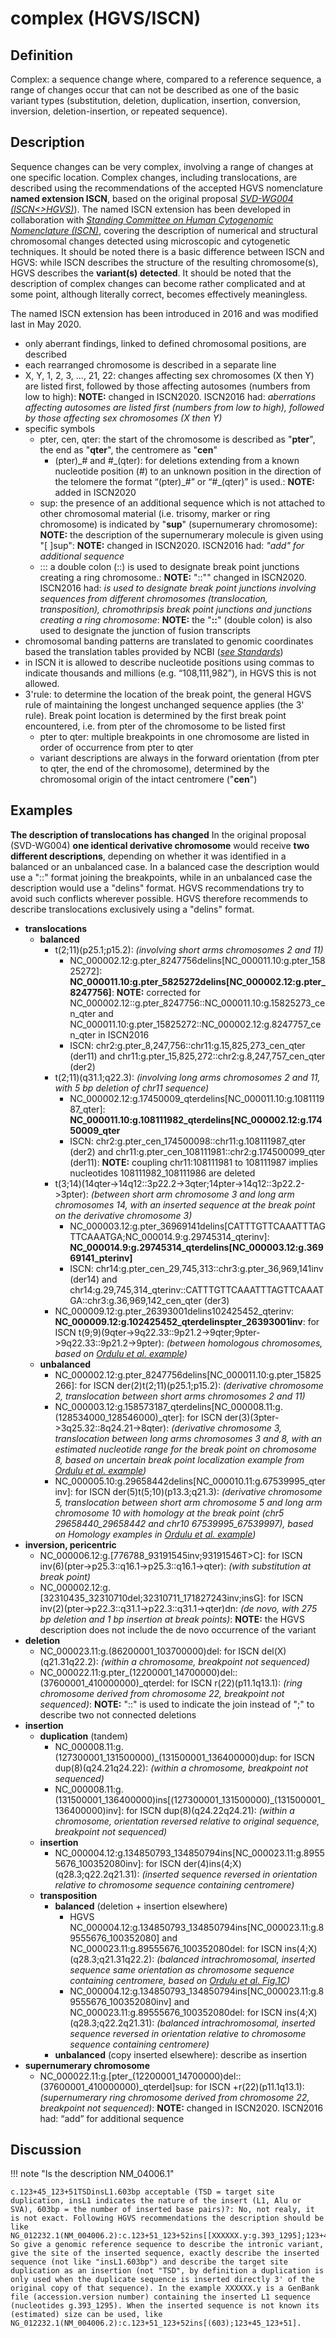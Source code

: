 # complex (HGVS/ISCN)

## Definition

Complex: a sequence change where, compared to a reference sequence, a range of changes occur that can not be described as one of the basic variant types (substitution, deletion, duplication, insertion, conversion, inversion, deletion-insertion, or repeated sequence).

## Description

Sequence changes can be very complex, involving a range of changes at one specific location. Complex changes, including translocations, are described using the recommendations of the accepted HGVS nomenclature **named extension ISCN**, based on the original proposal [_SVD-WG004 (ISCN<>HGVS)_](../../../consultation/SVD-WG004/)). The named ISCN extension has been developed in collaboration with [_Standing Committee on Human Cytogenomic Nomenclature (ISCN)_](../../../consultation/ISCN/), covering the description of numerical and structural chromosomal changes detected using microscopic and cytogenetic techniques. It should be noted there is a basic difference between ISCN and HGVS: while ISCN describes the structure of the resulting chromosome(s), HGVS describes the **variant(s) detected**. It should be noted that the description of complex changes can become rather complicated and at some point, although literally correct, becomes effectively meaningless.<br>

The named ISCN extension has been introduced in 2016 and was modified last in May 2020.<br>

* only aberrant findings, linked to defined chromosomal positions, are described
* each rearranged chromosome is described in a separate line
* X, Y, 1, 2, 3, ..., 21, 22: changes affecting sex chromosomes (X then Y) are listed first, followed by those affecting autosomes (numbers from low to high): **NOTE:**    changed in ISCN2020. ISCN2016 had: _aberrations affecting autosomes are listed first (numbers from low to high), followed by those affecting sex chromosomes (X then Y)_
* specific symbols
    * pter, cen, qter: the start of the chromosome is described as "**pter**", the end as "**qter**", the centromere as "**cen**"
        * (pter)\_# and #\_(qter): for deletions extending from a known nucleotide position (#) to an unknown position in the direction of the telomere the format “(pter)\_#” or “#\_(qter)” is used.: **NOTE:**    added in ISCN2020
    * sup: the presence of an additional sequence which is not attached to other chromosomal material (i.e. trisomy, marker or ring chromosome) is indicated by "**sup**" (supernumerary chromosome): **NOTE:**    the description of the supernumerary molecule is given using "[ ]sup": **NOTE:**    changed in ISCN2020. ISCN2016 had: _"add" for additional sequence_
    * ::: a double colon (::) is used to designate break point junctions creating a ring chromosome.: **NOTE:**    "::"" changed in ISCN2020. ISCN2016 had: _is used to designate break point junctions involving sequences from different chromosomes (translocation, transposition), chromothripsis break point junctions and junctions creating a ring chromosome_: **NOTE:**    the "**::**" (double colon) is also used to designate the junction of fusion transcripts
* chromosomal banding patterns are translated to genomic coordinates based the translation tables provided by NCBI ([_see Standards_](../../../background/standards/#ISCN))
* in ISCN it is allowed to describe nucleotide positions using commas to indicate thousands and millions (e.g. “108,111,982”), in HGVS this is not allowed.
* 3'rule: to determine the location of the break point, the general HGVS rule of maintaining the longest unchanged sequence applies (the 3' rule). Break point location is determined by the first break point encountered, i.e. from pter of the chromosome to be listed first
    * pter to qter: multiple breakpoints in one chromosome are listed in order of occurrence from pter to qter
    * variant descriptions are always in the forward orientation (from pter to qter, the end of the chromosome), determined by the chromosomal origin of the intact centromere ("**cen**")
## Examples

**The description of translocations has changed**
In the original proposal (SVD-WG004) **one identical derivative chromosome** would receive **two different descriptions**, depending on whether it was identified in a balanced or an unbalanced case. In a balanced case the description would use a "::" format joining the breakpoints, while in an unbalanced case the description would use a "delins" format. HGVS recommendations try to avoid such conflicts wherever possible. HGVS therefore recommends to describe translocations exclusively using a "delins" format. 

* **translocations**
    * **balanced**
        * t(2;11)(p25.1;p15.2): _(involving short arms chromosomes 2 and 11)_
            * NC\_000002.12:g.pter\_8247756delins[NC\_000011.10:g.pter\_15825272]: **NC\_000011.10:g.pter\_5825272delins[NC\_000002.12:g.pter\_8247756]**: **NOTE:**    corrected for NC\_000002.12::g.pter\_8247756::NC\_000011.10:g.15825273\_cen\_qter and NC\_000011.10:g.pter\_15825272::NC\_000002.12:g.8247757\_cen\_qter in ISCN2016
            * ISCN: chr2:g.pter\_8,247,756::chr11:g.15,825,273\_cen\_qter (der11) and chr11:g.pter\_15,825,272::chr2:g.8,247,757\_cen\_qter (der2)
        * t(2;11)(q31.1;q22.3): _(involving long arms chromosomes 2 and 11, with 5 bp deletion of chr11 sequence)_
            * NC\_000002.12:g.17450009\_qterdelins[NC\_000011.10:g.108111987\_qter]: **NC\_000011.10:g.108111982\_qterdelins[NC\_000002.12:g.17450009\_qter**
            * ISCN: chr2:g.pter\_cen\_174500098::chr11:g.108111987\_qter (der2) and chr11:g.pter\_cen\_108111981::chr2:g.174500099\_qter (der11): **NOTE:**    coupling chr11:108111981 to 108111987 implies nucleotides 108111982\_108111986 are deleted
        * t(3;14)(14qter->14q12::3p22.2->3qter;14pter->14q12::3p22.2->3pter): _(between short arm chromosome 3 and long arm chromosomes 14, with an inserted sequence at the break point on the derivative chromosome 3)_
            * NC\_000003.12:g.pter\_36969141delins[CATTTGTTCAAATTTAGTTCAAATGA;NC\_000014.9:g.29745314\_qterinv]: **NC\_000014.9:g.29745314\_qterdelins[NC\_000003.12:g.36969141\_pterinv]**
            * ISCN: chr14:g.pter\_cen\_29,745,313::chr3:g.pter\_36,969,141inv (der14) and chr14:g.29,745,314\_qterinv::CATTTGTTCAAATTTAGTTCAAATGA::chr3:g.36,969,142\_cen\_qter (der3)
        * NC\_000009.12:g.pter\_26393001delins102425452\_qterinv: **NC\_000009.12:g.102425452\_qterdelinspter\_26393001inv**: for ISCN t(9;9)(9qter->9q22.33::9p21.2->9qter;9pter->9q22.33::9p21.2->9pter): _(between homologous chromosomes, based on [Ordulu et al. example](https://www.cell.com/ajhg/fulltext/S0002-9297(14)00172-4))_    
    * **unbalanced**
        * NC\_000002.12:g.pter\_8247756delins[NC\_000011.10:g.pter\_15825266]: for ISCN der(2)t(2;11)(p25.1;p15.2): _(derivative chromosome 2, translocation between short arms chromosomes 2 and 11)_
        * NC\_000003.12:g.158573187\_qterdelins[NC\_000008.11:g.(128534000\_128546000)\_qter]: for ISCN der(3)(3pter->3q25.32::8q24.21->8qter): _(derivative chromosome 3, translocation between long arms chromosomes 3 and 8, with an estimated nucleotide range for the break point on chromosome 8, based on uncertain break point localization example from [Ordulu et al. example](https://www.cell.com/ajhg/fulltext/S0002-9297(14)00172-4))_
        * NC\_000005.10:g.29658442delins[NC\_000010.11:g.67539995\_qterinv]: for ISCN der(5)t(5;10)(p13.3;q21.3): _(derivative chromosome 5, translocation between short arm chromosome 5 and long arm chromosome 10 with homology at the break point (chr5 29658440\_29658442 and chr10 67539995\_67539997), based on Homology examples in [Ordulu et al. example](https://www.cell.com/ajhg/fulltext/S0002-9297(14)00172-4))_
* **inversion, pericentric**
    * NC\_000006.12:g.[776788\_93191545inv;93191546T>C]: for ISCN inv(6)(pter->p25.3::q16.1->p25.3::q16.1->qter): _(with substitution at break point)_
    * NC\_000002.12:g.[32310435\_32310710del;32310711\_171827243inv;insG]: for ISCN inv(2)(pter->p22.3::q31.1->p22.3::q31.1->qter)dn: _(de novo, with 275 bp deletion and 1 bp insertion at break points)_: **NOTE:**    the HGVS description does not include the de novo occurrence of the variant
* **deletion**
    * NC_000023.11:g.(86200001\_103700000)del: for ISCN del(X)(q21.31q22.2): _(within a chromosome, breakpoint not sequenced)_
    * NC\_000022.11:g.pter\_(12200001\_14700000)del::(37600001\_410000000)\_qterdel: for ISCN r(22)(p11.1q13.1): _(ring chromosome derived from chromosome 22, breakpoint not sequenced)_: **NOTE:**    "::" is used to indicate the join instead of ";" to describe two not connected deletions
* **insertion**
    * **duplication**  (tandem)
        * NC\_000008.11:g.(127300001\_131500000)\_(131500001\_136400000)dup: for ISCN dup(8)(q24.21q24.22): _(within a chromosome, breakpoint not sequenced)_
        * NC\_000008.11:g.(131500001\_136400000)ins[(127300001\_131500000)\_(131500001\_136400000)inv]: for ISCN dup(8)(q24.22q24.21): _(within a chromosome, orientation reversed relative to original sequence, breakpoint not sequenced)_
    * **insertion**
        * NC\_000004.12:g.134850793\_134850794ins[NC\_000023.11:g.89555676\_100352080inv]: for ISCN der(4)ins(4;X)(q28.3;q22.2q21.31): _(inserted sequence reversed in orientation relative to chromosome sequence containing centromere)_
    * **transposition**
        * **balanced**  (deletion + insertion elsewhere)
            * HGVS NC\_000004.12:g.134850793\_134850794ins[NC\_000023.11:g.89555676\_100352080] and NC\_000023.11:g.89555676\_100352080del: for ISCN ins(4;X)(q28.3;q21.31q22.2): _(balanced intrachromosomal, inserted sequence same orientation as chromosome sequence containing centromere, based on [Ordulu et al. Fig.1C](https://www.cell.com/ajhg/fulltext/S0002-9297(14)00172-4))_
            * NC\_000004.12:g.134850793\_134850794ins[NC\_000023.11:g.89555676\_100352080inv] and NC\_000023.11:g.89555676\_100352080del: for ISCN ins(4;X)(q28.3;q22.2q21.31): _(balanced intrachromosomal, inserted sequence reversed in orientation relative to chromosome sequence containing centromere)_
        * **unbalanced**  (copy inserted elsewhere): describe as insertion
* **supernumerary chromosome**
    * NC\_000022.11:g.[pter\_(12200001\_14700000)del::(37600001\_410000000)\_qterdel]sup: for ISCN +r(22)(p11.1q13.1): _(supernumerary ring chromosome derived from chromosome 22, breakpoint not sequenced)_: **NOTE:**    changed in ISCN2020. ISCN2016 had: “add” for additional sequence
## Discussion

!!! note "Is the description NM_04006.1"

    c.123+45_123+51TSDinsL1.603bp acceptable (TSD = target site duplication, insL1 indicates the nature of the insert (L1, Alu or SVA), 603bp = the number of inserted base pairs)?: No, not realy, it is not exact. Following HGVS recommendations the description should be like NG_012232.1(NM_004006.2):c.123+51_123+52ins[[XXXXXX.y:g.393_1295];123+45_123+51]. So give a genomic reference sequence to describe the intronic variant, give the site of the inserted sequence, exactly describe the inserted sequence (not like "insL1.603bp") and describe the target site duplication as an insertion (not "TSD", by definition a duplication is only used when the duplicate sequence is inserted directly 3' of the original copy of that sequence). In the example XXXXXX.y is a GenBank file (accession.version number) containing the inserted L1 sequence (nucleotides g.393_1295). When the inserted sequence is not known its (estimated) size can be used, like NG_012232.1(NM_004006.2):c.123+51_123+52ins[(603);123+45_123+51].
